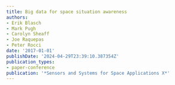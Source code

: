 ```yaml
---
title: Big data for space situation awareness
authors:
- Erik Blasch
- Mark Pugh
- Carolyn Sheaff
- Joe Raquepas
- Peter Rocci
date: '2017-01-01'
publishDate: '2024-04-29T23:39:10.387354Z'
publication_types:
- paper-conference
publication: '*Sensors and Systems for Space Applications X*'
---
```

